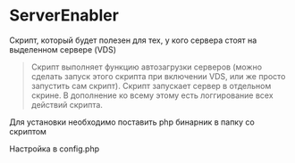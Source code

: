 # ServerEnabler
Скрипт, который будет полезен для тех, у кого сервера стоят на выделенном сервере (VDS)

> Скрипт выполняет функцию автозагрузки серверов (можно сделать запуск этого скрипта при включении VDS, или же просто запустить сам скрипт).
> Скрипт запускает сервер в отдельном скрине.
> В дополнение ко всему этому есть логгирование всех действий скрипта. 

Для установки необходимо поставить php бинарник в папку со скриптом

Настройка в config.php
